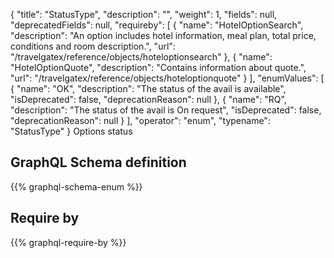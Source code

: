 {
  "title": "StatusType",
  "description": "",
  "weight": 1,
  "fields": null,
  "deprecatedFields": null,
  "requireby": [
    {
      "name": "HotelOptionSearch",
      "description": "An option includes hotel information, meal plan, total price, conditions and room description.",
      "url": "/travelgatex/reference/objects/hoteloptionsearch"
    },
    {
      "name": "HotelOptionQuote",
      "description": "Contains information about quote.",
      "url": "/travelgatex/reference/objects/hoteloptionquote"
    }
  ],
  "enumValues": [
    {
      "name": "OK",
      "description": "The status of the avail is available",
      "isDeprecated": false,
      "deprecationReason": null
    },
    {
      "name": "RQ",
      "description": "The status of the avail is On request",
      "isDeprecated": false,
      "deprecationReason": null
    }
  ],
  "operator": "enum",
  "typename": "StatusType"
}
Options status
## GraphQL Schema definition

{{% graphql-schema-enum %}}

## Require by

{{% graphql-require-by %}}
